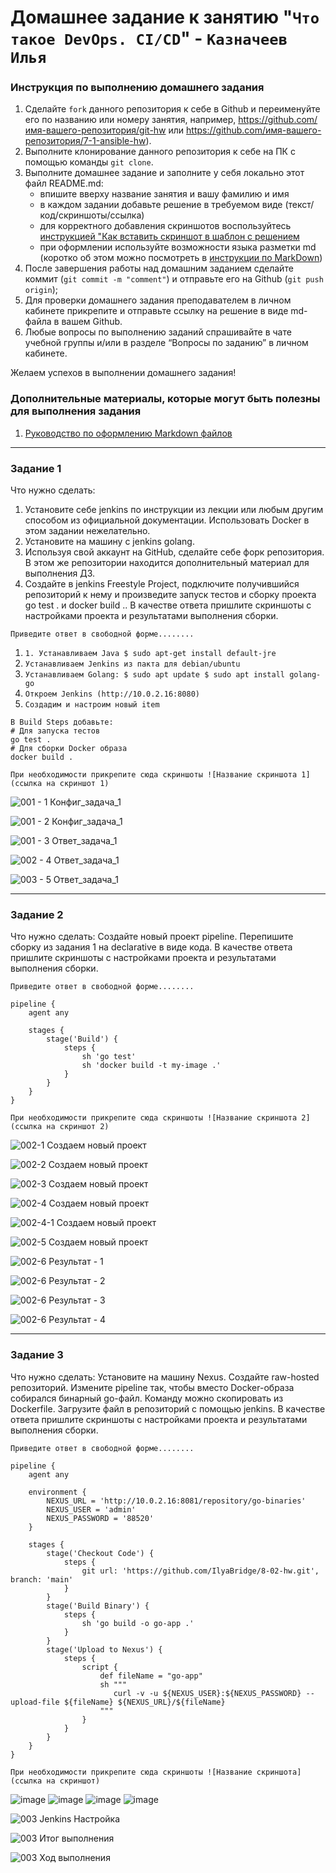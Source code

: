 # Домашнее задание к занятию "`Что такое DevOps. СI/СD`" - `Казначеев Илья`


### Инструкция по выполнению домашнего задания

   1. Сделайте `fork` данного репозитория к себе в Github и переименуйте его по названию или номеру занятия, например, https://github.com/имя-вашего-репозитория/git-hw или  https://github.com/имя-вашего-репозитория/7-1-ansible-hw).
   2. Выполните клонирование данного репозитория к себе на ПК с помощью команды `git clone`.
   3. Выполните домашнее задание и заполните у себя локально этот файл README.md:
      - впишите вверху название занятия и вашу фамилию и имя
      - в каждом задании добавьте решение в требуемом виде (текст/код/скриншоты/ссылка)
      - для корректного добавления скриншотов воспользуйтесь [инструкцией "Как вставить скриншот в шаблон с решением](https://github.com/netology-code/sys-pattern-homework/blob/main/screen-instruction.md)
      - при оформлении используйте возможности языка разметки md (коротко об этом можно посмотреть в [инструкции  по MarkDown](https://github.com/netology-code/sys-pattern-homework/blob/main/md-instruction.md))
   4. После завершения работы над домашним заданием сделайте коммит (`git commit -m "comment"`) и отправьте его на Github (`git push origin`);
   5. Для проверки домашнего задания преподавателем в личном кабинете прикрепите и отправьте ссылку на решение в виде md-файла в вашем Github.
   6. Любые вопросы по выполнению заданий спрашивайте в чате учебной группы и/или в разделе “Вопросы по заданию” в личном кабинете.
   
Желаем успехов в выполнении домашнего задания!
   
### Дополнительные материалы, которые могут быть полезны для выполнения задания

1. [Руководство по оформлению Markdown файлов](https://gist.github.com/Jekins/2bf2d0638163f1294637#Code)

---

### Задание 1
Что нужно сделать:
1. Установите себе jenkins по инструкции из лекции или любым другим способом из официальной документации. Использовать Docker в этом задании нежелательно.
2. Установите на машину с jenkins golang.
3. Используя свой аккаунт на GitHub, сделайте себе форк репозитория. В этом же репозитории находится дополнительный материал для выполнения ДЗ.
4. Создайте в jenkins Freestyle Project, подключите получившийся репозиторий к нему и произведите запуск тестов и сборку проекта go test . и docker build ..
В качестве ответа пришлите скриншоты с настройками проекта и результатами выполнения сборки.

`Приведите ответ в свободной форме........`

1. `1. Устанавливаем Java
$ sudo apt-get install default-jre
`
2. `Устанавливаем Jenkins из пакта для debian/ubuntu`
3. `Устанавливаем Golang:
$ sudo apt update
$ sudo apt install golang-go
`
4. `Откроем Jenkins (http://10.0.2.16:8080)`
5. `Создадим и настроим новый item `

```
В Build Steps добавьте:
# Для запуска тестов
go test .
# Для сборки Docker образа
docker build .
```

`При необходимости прикрепитe сюда скриншоты
![Название скриншота 1](ссылка на скриншот 1)`

![001 - 1 Конфиг_задача_1](https://github.com/user-attachments/assets/5ce05f64-b609-4f83-bf16-0df310b03e7f)

![001 - 2 Конфиг_задача_1](https://github.com/user-attachments/assets/f3cccaff-79e6-4e41-801c-1c456fd2748b)

![001 - 3 Ответ_задача_1](https://github.com/user-attachments/assets/81c47d85-d4ba-412e-ba46-87c55b571bdd)

![002 - 4 Ответ_задача_1](https://github.com/user-attachments/assets/6f60d7b0-ab47-4ac7-9097-17044876383e)

![003 - 5 Ответ_задача_1](https://github.com/user-attachments/assets/b8f23d8b-d8f8-42c7-aa45-95e75c8a3550)

---

### Задание 2
Что нужно сделать:
Создайте новый проект pipeline.
Перепишите сборку из задания 1 на declarative в виде кода.
В качестве ответа пришлите скриншоты с настройками проекта и результатами выполнения сборки.

`Приведите ответ в свободной форме........`

```
pipeline {
    agent any

    stages {
        stage('Build') {
            steps {
                sh 'go test'
                sh 'docker build -t my-image .'
            }
        }
    }
}
```

`При необходимости прикрепитe сюда скриншоты
![Название скриншота 2](ссылка на скриншот 2)`

![002-1 Создаем новый проект](https://github.com/user-attachments/assets/40d3055c-a497-450c-99dc-928f1d5dbb9e)

![002-2 Создаем новый проект](https://github.com/user-attachments/assets/45468f36-e08b-4b7e-9f20-0bea0b5877ea)

![002-3 Создаем новый проект](https://github.com/user-attachments/assets/c4f40c0d-8c57-47ad-8725-7e17e36cd02c)

![002-4 Создаем новый проект](https://github.com/user-attachments/assets/696178b6-2a8f-42a9-b39b-7152133bbaf4)

![002-4-1 Создаем новый проект](https://github.com/user-attachments/assets/e1ffd20e-3a03-40d0-80c7-323a30990fea)

![002-5 Создаем новый проект](https://github.com/user-attachments/assets/fa2a7f75-fdb2-4fdd-819b-0baef8b08e08)

![002-6 Результат - 1](https://github.com/user-attachments/assets/a72bf12d-b2c4-472b-9d78-2ef1c63af853)

![002-6 Результат - 2](https://github.com/user-attachments/assets/9757d994-153b-49e2-9c0e-d0572a6a6374)

![002-6 Результат - 3](https://github.com/user-attachments/assets/0c31f513-ec38-437f-ac23-1532d6db0b4b)

![002-6 Результат - 4](https://github.com/user-attachments/assets/105e8aee-b869-454e-8f7c-e9e90c08d948)

---

### Задание 3
Что нужно сделать:
Установите на машину Nexus.
Создайте raw-hosted репозиторий.
Измените pipeline так, чтобы вместо Docker-образа собирался бинарный go-файл. Команду можно скопировать из Dockerfile.
Загрузите файл в репозиторий с помощью jenkins.
В качестве ответа пришлите скриншоты с настройками проекта и результатами выполнения сборки.

`Приведите ответ в свободной форме........`

```
pipeline {
    agent any
 
    environment {
        NEXUS_URL = 'http://10.0.2.16:8081/repository/go-binaries'
        NEXUS_USER = 'admin'
        NEXUS_PASSWORD = '88520'
    }
 
    stages {
        stage('Checkout Code') {
            steps {
                git url: 'https://github.com/IlyaBridge/8-02-hw.git', branch: 'main'
            }
        }
        stage('Build Binary') {
            steps {
                sh 'go build -o go-app .'
            }
        }
        stage('Upload to Nexus') {
            steps {
                script {
                    def fileName = "go-app"
                    sh """
                       curl -v -u ${NEXUS_USER}:${NEXUS_PASSWORD} --upload-file ${fileName} ${NEXUS_URL}/${fileName}
                    """
                }
            }
        }
    }
}

```

`При необходимости прикрепитe сюда скриншоты
![Название скриншота](ссылка на скриншот)`

![image](https://github.com/user-attachments/assets/b91e0749-e76a-4448-a71c-73a59df44a78)
![image](https://github.com/user-attachments/assets/ff2a023f-89a8-45ff-8445-62f8925ada50)
![image](https://github.com/user-attachments/assets/056ddbae-2306-407e-b0cf-f9fe1c044102)
![image](https://github.com/user-attachments/assets/477fd237-ac9c-4807-90f3-05f5fafc1250)

![003 Jenkins Настройка](https://github.com/user-attachments/assets/d5d857c9-e3e2-4255-8068-125f8e0aaa9a)

![003 Итог выполнения](https://github.com/user-attachments/assets/3bba7b00-0cb8-4ed6-adae-824fae846af6)

![003 Ход выполнения](https://github.com/user-attachments/assets/5da49d5d-2781-4cc9-baab-b28566f3a3ab)







